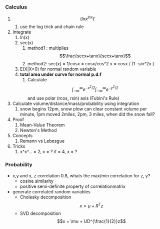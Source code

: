 ### Calculus

1. $$(lnx^{lnx})'$$
   1. use the log trick and chain rule
2. Integrate
   1. ln\(x\)
   2. sec\(x\) 
      1. method1 : multiplies $$\frac{secx+tanx}{secx+tanx}$$
      2. method2: sec\(x\) = 1/cosx = cosx/cos^2 x = cosx / \(1- sin^2x \)
   3. E\(X\|X&gt;0\) for normal random variable
   4. **total area under curve for normal p.d.f**
      1. Calculate $$\int_{-\infty}^{\infty} e^{-x^2/2} \int_{-\infty}^{\infty} e^{-y^2/2}$$ and use polar \(rcos, rsin\) axis \(Fubini's Rule\)
3. Calculate volume/distance/mass/probability using integration
   1. snow begins 12pm, snow plow can clear constant volume per minute, 1pm moved 2miles, 2pm, 3 miles, when did the snow fall?
4. Proof
   1. Mean-Value Theorem
   2. Newton's Method
5. Concepts
   1. Remann vs Lebesgue
6. Tricks
   1. x^x^... = 2, x = ? if = 4, x = ? 

### Probability

* x,y and x, z correlation 0.8, whats the max/min correlation for z, y? 
  * cosine similarity
  * positive semi-definite property of correlationmatrix
* generate correlated random variables
  * Cholesky decomposition $$x = \mu + R^T z$$
  * SVD decomposition $$x = \mu + UD^{\frac{1}{2}}z$$



